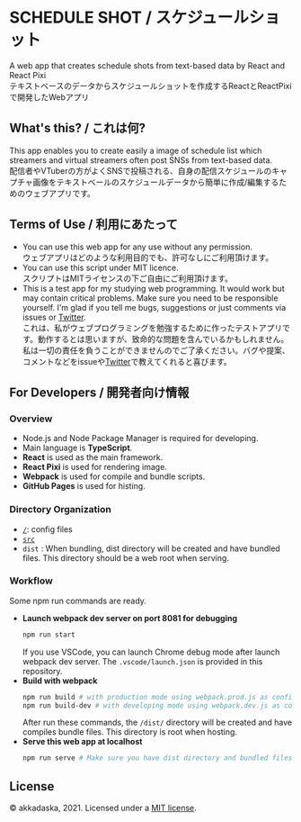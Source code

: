 # SCHEDULE SHOT / スケジュールショット
A web app that creates schedule shots from text-based data by React and React Pixi  
テキストベースのデータからスケジュールショットを作成するReactとReactPixiで開発したWebアプリ
## What's this? / これは何?
This app enables you to create easily a image of schedule list which streamers and virtual streamers often post SNSs from text-based data.  
配信者やVTuberの方がよくSNSで投稿される、自身の配信スケジュールのキャプチャ画像をテキストベールのスケジュールデータから簡単に作成/編集するためのウェブアプリです。
## Terms of Use / 利用にあたって
- You can use this web app for any use without any permission.  
ウェブアプリはどのような利用目的でも、許可なしにご利用頂けます。  
- You can use this script under MIT licence.  
スクリプトはMITライセンスの下ご自由にご利用頂けます。  
- This is a test app for my studying web programming. It would work but may contain critical problems. Make sure you need to be responsible yourself. I'm glad if you tell me bugs, suggestions or just comments via issues or [Twitter](https://twitter.com/akkadaska).  
これは、私がウェブプログラミングを勉強するために作ったテストアプリです。動作するとは思いますが、致命的な問題を含んでいるかもしれません。私は一切の責任を負うことができませんのでご了承ください。バグや提案、コメントなどをissueや[Twitter](https://twitter.com/akkadaska)で教えてくれると喜びます。  
## For Developers / 開発者向け情報
### Overview
- Node.js and Node Package Manager is required for developing.
- Main language is **TypeScript**.
- **React** is used as the main framework.
- **React Pixi** is used for rendering image.
- **Webpack** is used for compile and bundle scripts.
- **GitHub Pages** is used for histing.
### Directory Organization
- [`/`](./): config files
- [`src`](./src) 
- `dist` : When bundling, dist directory will be created and have bundled files. This directory should be a web root when serving.
### Workflow
Some npm run commands are ready.
- **Launch webpack dev server on port 8081 for debugging**
  ```sh
  npm run start
  ```
  If you use VSCode, you can launch Chrome debug mode after launch webpack dev server. The `.vscode/launch.json` is provided in this repository.
- **Build with webpack**
  ```sh
  npm run build # with production mode using webpack.prod.js as config
  npm run build-dev # with developing mode using webpack.dev.js as config
  ```
  After run these commands, the `/dist/` directory will be created and have compiles bundle files. This directory is root when hosting.
- **Serve this web app at localhost**
  ```sh
  npm run serve # Make sure you have dist directory and bundled files.
  ```
## License
&copy; akkadaska, 2021. Licensed under a [MIT license](./LICENSE).